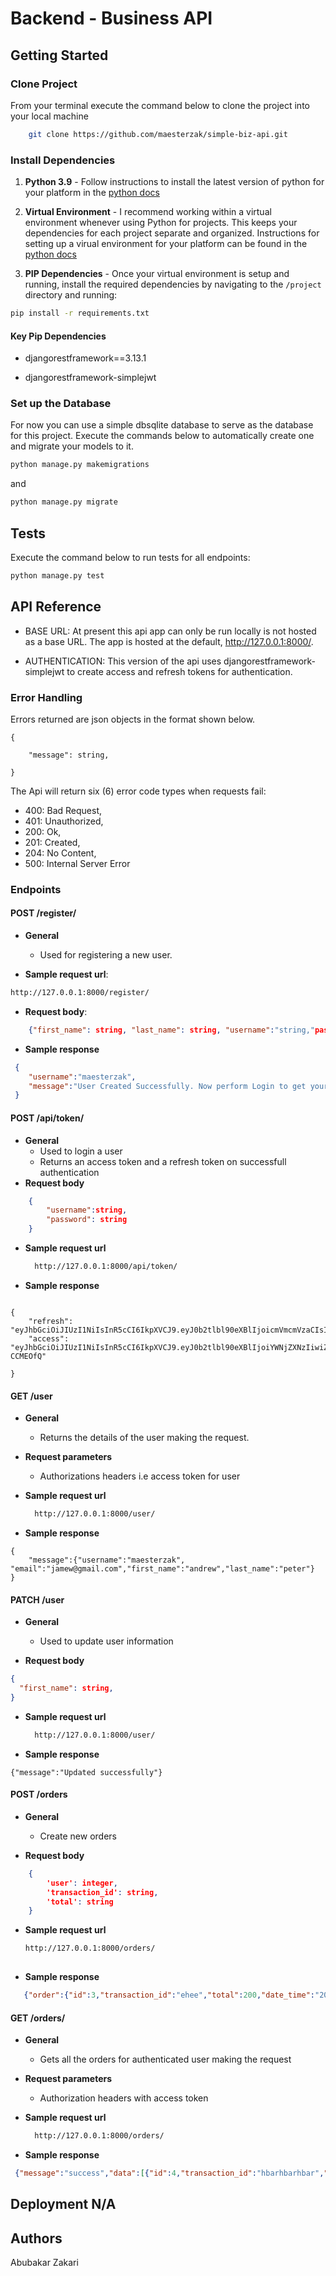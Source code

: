 # **Backend - Business API**

## **Getting Started**

### **Clone Project**
From your terminal execute the command below to clone the project into your local machine
```bash
    git clone https://github.com/maesterzak/simple-biz-api.git
```

### **Install Dependencies**

1. **Python 3.9** - Follow instructions to install the latest version of python for your platform in the [python docs](https://docs.python.org/3/using/unix.html#getting-and-installing-the-latest-version-of-python)

2. **Virtual Environment** - I recommend working within a virtual environment whenever using Python for projects. This keeps your dependencies for each project separate and organized. Instructions for setting up a virual environment for your platform can be found in the [python docs](https://packaging.python.org/guides/installing-using-pip-and-virtual-environments/)

3. **PIP Dependencies** - Once your virtual environment is setup and running, install the required dependencies by navigating to the `/project` directory and running:

```bash
pip install -r requirements.txt
```

#### **Key Pip Dependencies**

- djangorestframework==3.13.1

- djangorestframework-simplejwt


### **Set up the Database**

For now you can use a simple dbsqlite database to serve as the database for this project. Execute the commands below to automatically create one and migrate your models to it.

```bash
python manage.py makemigrations
```
and

```bash
python manage.py migrate
```

## **Tests**

Execute the command below to run tests for all endpoints:

```bash
python manage.py test
```


## **API Reference**

- BASE URL: At present this api app can only be run locally is not hosted as a base URL. The app is hosted at the default, http://127.0.0.1:8000/.

- AUTHENTICATION: This version of the api uses djangorestframework-simplejwt to create access and refresh tokens for authentication.

### **Error Handling**

Errors returned are json objects in the format shown below.

``` json5
{

    "message": string,

}
```

The Api will return six (6) error code types when requests fail:

- 400: Bad Request,
- 401: Unauthorized,
- 200: Ok,
- 201: Created,
- 204: No Content,
- 500: Internal Server Error

### **Endpoints**

#### **POST /register/**

- **General**

    - Used for registering a new user.
    
 - **Sample request url**:
``` bash 
http://127.0.0.1:8000/register/
```

- **Request body**:
``` json
    {"first_name": string, "last_name": string, "username":"string,"password":string}
```

 - **Sample response**

``` json
 {
    "username":"maesterzak",
    "message":"User Created Successfully. Now perform Login to get your token"
 }
```

#### **POST /api/token/**

- **General**
  - Used to login a user
  - Returns an access token and a refresh token on successfull authentication 
- **Request body**
``` json
    {
        "username":string,
        "password": string
    }
```

- **Sample request url**
  ``` bash
    http://127.0.0.1:8000/api/token/
  ```

- **Sample response**

```json5

{
    "refresh": "eyJhbGciOiJIUzI1NiIsInR5cCI6IkpXVCJ9.eyJ0b2tlbl90eXBlIjoicmVmcmVzaCIsImV4cCI6MTY2Mzk0MDc3NCwiaWF0IjoxNjYzODU0Mzc0LCJqdGkiOiJmNDM3NGFmYTI0MTI0ZTA1OTM1MWJhNGI2MmJlMzQyYSIsInVzZXJfaWQiOjIyfQ.79VFo8MVgQktutWmWv8BOs8d85S5NWs5jbhsEfHJ5u8",
    "access": "eyJhbGciOiJIUzI1NiIsInR5cCI6IkpXVCJ9.eyJ0b2tlbl90eXBlIjoiYWNjZXNzIiwiZXhwIjoxNjYzODYyMTc0LCJpYXQiOjE2NjM4NTQzNzQsImp0aSI6IjdjMTQ0OGZkNzg2MzQwZTBiNDk0YjNjMTY2ZjgzZGY2IiwidXNlcl9pZCI6MjJ9.cjesnPnn7cmFJjVCZLki2AmReb2jO5H4aTQ-CCMEOfQ"

} 
```

#### **GET /user**

- **General**
    - Returns the details of the user making the request.

- **Request parameters**
    - Authorizations headers i.e access token for user

- **Sample request url**
  ``` bash
    http://127.0.0.1:8000/user/
  ```

- **Sample response**

```json5
{
    "message":{"username":"maesterzak",             "email":"jamew@gmail.com","first_name":"andrew","last_name":"peter"}
}
```


#### **PATCH /user**

- **General**
    - Used to update user information

- **Request body**
``` json
{
  "first_name": string,
}
  ```

- **Sample request url**
  ``` bash
    http://127.0.0.1:8000/user/
  ```

- **Sample response**

```json5
{"message":"Updated successfully"}
```


#### **POST /orders**

- **General**
    -  Create new orders

- **Request body**
``` json
    {
        'user': integer,
        'transaction_id': string,
        'total': string
    }
```
    
- **Sample request url**
  ``` bash
  http://127.0.0.1:8000/orders/
    
  ```

- **Sample response**

``` json
   {"order":{"id":3,"transaction_id":"ehee","total":200,"date_time":"2022-09-22T14:28:01.824710Z","user":3},"message":"Order Created Successfully."}
```

#### **GET /orders/**

- **General**
    - Gets all the orders for authenticated user making the request

- **Request parameters**
    - Authorization headers with access token

- **Sample request url**
  ``` bash
    http://127.0.0.1:8000/orders/
  ```

- **Sample response**

``` json
 {"message":"success","data":[{"id":4,"transaction_id":"hbarhbarhbar","total":100,"date_time":"2022-09-22T15:08:02.138772Z","user":22}]}
```



## Deployment N/A

## Authors
Abubakar Zakari


